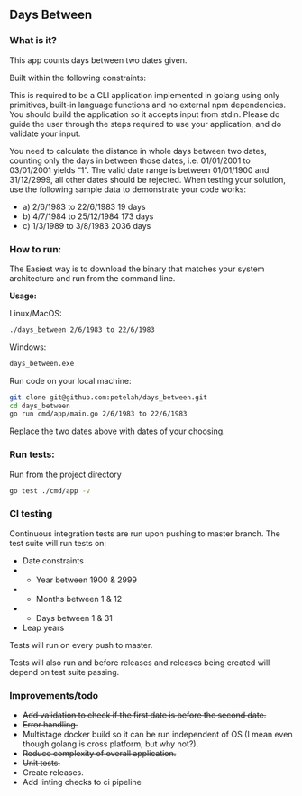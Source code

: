 ## Days Between

### What is it?
This app counts days between two dates given.

Built within the following constraints:

This is required to be a CLI application implemented in golang using only primitives, built-in language functions and no external npm dependencies. You should build the application so it accepts input from stdin. Please do guide the user through the steps required to use your application, and do validate your input.

You need to calculate the distance in whole days between two dates, counting only the days in between those dates, i.e. 01/01/2001 to 03/01/2001 yields “1”. The valid date range is between 01/01/1900 and 31/12/2999, all other dates should be rejected.
When testing your solution, use the following sample data to demonstrate your code works:
- a) 2/6/1983 to 22/6/1983 19 days
- b) 4/7/1984 to 25/12/1984 173 days
- c) 1/3/1989 to 3/8/1983 2036 days
  
### How to run:
The Easiest way is to download the binary that matches your system architecture and run from the command line.

__Usage:__

Linux/MacOS:
```bash
./days_between 2/6/1983 to 22/6/1983
```
Windows:
```bash
days_between.exe
```

Run code on your local machine:
```bash
git clone git@github.com:petelah/days_between.git
cd days_between
go run cmd/app/main.go 2/6/1983 to 22/6/1983
```
Replace the two dates above with dates of your choosing.

### Run tests:
Run from the project directory
```bash
go test ./cmd/app -v
```

### CI testing
Continuous integration tests are run upon pushing to master branch.
The test suite will run tests on:
- Date constraints 
- - Year between 1900 & 2999
- - Months between 1 & 12
- - Days between 1 & 31
- Leap years

Tests will run on every push to master.

Tests will also run and before releases and releases being created will depend on test suite passing.
  

### Improvements/todo
- ~~Add validation to check if the first date is before the second date.~~
- ~~Error handling.~~
- Multistage docker build so it can be run independent of OS (I mean even though golang is cross platform, but why not?).
- ~~Reduce complexity of overall application.~~
- ~~Unit tests.~~
- ~~Create releases.~~
- Add linting checks to ci pipeline
